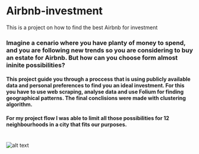 # Airbnb-investment
This is a project on how to find the best Airbnb for investment 

### Imagine a cenario where you have planty of money to spend, and you are following new trends so you are considering to buy an estate for Airbnb. But how can you choose form almost ininite possibilities? 

#### This project guide you through a proccess that is using publicly available data and personal preferences to find you an ideal investment. For this you have to use web scraping, analyse data and use Folium for finding geographical patterns. The final conclisions were made with clustering algorithm. 

#### For my project flow I was able to limit all those possibilities for 12 neighbourhoods in a city that fits our purposes. 

#
#
#
#
#
![alt text](https://upload.wikimedia.org/wikipedia/commons/thumb/6/69/Airbnb_Logo_B%C3%A9lo.svg/2560px-Airbnb_Logo_B%C3%A9lo.svg.png "AIRBNB LOGO")
